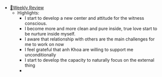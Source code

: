 - [📝Weekly Review](<📝Weekly Review.md>)
    - Highlights:
        - I start to develop a new center and attitude for the witness conscious. 
        - I become more and more clean and pure inside, true love start to be nurture inside myself.
        - I aware that relationship with others are the main challenges for me to work on now
        - I feel grateful that anh Khoa are willing to support me unconditionally
        - I start to develop the capacity to naturally focus on the external thing
        - 
